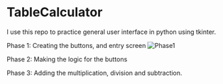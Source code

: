 # TableCalculator
I use this repo to practice general user interface in python using tkinter.

Phase 1: Creating the buttons, and entry screen
![Phase1](https://user-images.githubusercontent.com/97133672/161826925-11a7a9e5-850b-49cf-9bbf-219cf2206323.jpg)


Phase 2: Making the logic for the buttons


Phase 3: Adding the multiplication, division and subtraction.
